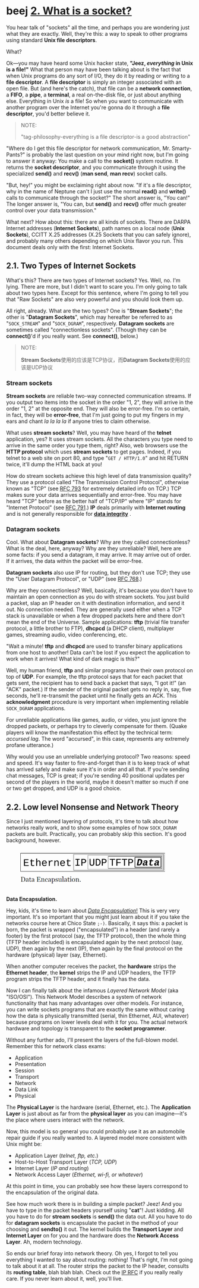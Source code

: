 # beej [2. What is a socket?](https://beej.us/guide/bgnet/html/#what-is-a-socket)

You hear talk of "sockets" all the time, and perhaps you are wondering just what they are exactly. Well, they're this: a way to speak to other programs using standard **Unix file descriptors**.

What?

Ok—you may have heard some Unix hacker state, **"Jeez, *everything* in Unix is a file!"** What that person may have been talking about is the fact that when Unix programs do any sort of I/O, they do it by reading or writing to a **file descriptor**. A **file descriptor** is simply an integer associated with an open file. But (and here's the catch), that file can be a **network connection**, a **FIFO**, a **pipe**, a **terminal**, a real on-the-disk file, or just about anything else. Everything in Unix *is* a file! So when you want to communicate with another program over the Internet you're gonna do it through a **file descriptor**, you'd better believe it.

> NOTE: 
>
> "tag-philosophy-everything is a file descriptor-is a good abstraction"

"Where do I get this file descriptor for network communication, Mr. Smarty-Pants?" is probably the last question on your mind right now, but I'm going to answer it anyway: You make a call to the **socket()** system routine. It returns the **socket descriptor**, and you communicate through it using the specialized **send()** and **recv()** (**man send**, **man recv**) socket calls.



"But, hey!" you might be exclaiming right about now. "If it's a file descriptor, why in the name of Neptune can't I just use the normal **read()** and **write()** calls to communicate through the socket?" The short answer is, "You can!" The longer answer is, "You can, but **send()** and **recv()** offer much greater control over your data transmission."

What next? How about this: there are all kinds of sockets. There are DARPA Internet addresses (**Internet Sockets**), path names on a local node (**Unix Sockets**), CCITT X.25 addresses (X.25 Sockets that you can safely ignore), and probably many others depending on which Unix flavor you run. This document deals only with the first: Internet Sockets.

## 2.1. Two Types of Internet Sockets

What's this? There are two types of Internet sockets? Yes. Well, no. I'm lying. There are more, but I didn't want to scare you. I'm only going to talk about two types here. Except for this sentence, where I'm going to tell you that "Raw Sockets" are also very powerful and you should look them up.

All right, already. What are the two types? One is "**Stream Sockets**"; the other is "**Datagram Sockets**", which may hereafter be referred to as "`SOCK_STREAM`" and "`SOCK_DGRAM`", respectively. **Datagram sockets** are sometimes called "connectionless sockets". (Though they can be **connect()**'d if you really want. See **connect()**, below.)

> NOTE: 
>
> **Stream Sockets**使用的应该是TCP协议，而**Datagram Sockets**使用的应该是UDP协议

### **Stream sockets** 

**Stream sockets** are reliable two-way connected communication streams. If you output two items into the socket in the order "1, 2", they will arrive in the order "1, 2" at the opposite end. They will also be error-free. I'm so certain, in fact, they will be **error-free**, that I'm just going to put my fingers in my ears and chant *la la la la* if anyone tries to claim otherwise.

What uses **stream sockets**? Well, you may have heard of the **telnet** application, yes? It uses stream sockets. All the characters you type need to arrive in the same order you type them, right? Also, web browsers use the **HTTP protocol** which uses **stream sockets** to get pages. Indeed, if you telnet to a web site on port 80, and type "`GET / HTTP/1.0`" and hit RETURN twice, it'll dump the HTML back at you!

How do stream sockets achieve this high level of data transmission quality? They use a protocol called "The Transmission Control Protocol", otherwise known as "TCP" (see [RFC 793](http://tools.ietf.org/html/rfc793) for extremely detailed info on TCP.) TCP makes sure your data arrives sequentially and error-free. You may have heard "TCP" before as the better half of "TCP/IP" where "IP" stands for "Internet Protocol" (see [RFC 791](http://tools.ietf.org/html/rfc791).) **IP** deals primarily with **Internet routing** and is not generally responsible for [**data integrity**](https://en.wikipedia.org/wiki/Data_integrity) .

### **Datagram sockets** 

Cool. What about **Datagram sockets**? Why are they called connectionless? What is the deal, here, anyway? Why are they unreliable? Well, here are some facts: if you send a datagram, it may arrive. It may arrive out of order. If it arrives, the data within the packet will be error-free.

**Datagram sockets** also use IP for routing, but they don't use TCP; they use the "User Datagram Protocol", or "UDP" (see [RFC 768](http://tools.ietf.org/html/rfc768).)

Why are they connectionless? Well, basically, it's because you don't have to maintain an open connection as you do with stream sockets. You just build a packet, slap an IP header on it with destination information, and send it out. No connection needed. They are generally used either when a TCP stack is unavailable or when a few dropped packets here and there don't mean the end of the Universe. Sample applications: **tftp** (trivial file transfer protocol, a little brother to FTP), **dhcpcd** (a DHCP client), multiplayer games, streaming audio, video conferencing, etc.

"Wait a minute! **tftp** and **dhcpcd** are used to transfer binary applications from one host to another! Data can't be lost if you expect the application to work when it arrives! What kind of dark magic is this?"

Well, my human friend, **tftp** and similar programs have their own protocol on top of **UDP**. For example, the tftp protocol says that for each packet that gets sent, the recipient has to send back a packet that says, "I got it!" (an "ACK" packet.) If the sender of the original packet gets no reply in, say, five seconds, he'll re-transmit the packet until he finally gets an ACK. This **acknowledgment** procedure is very important when implementing reliable `SOCK_DGRAM` applications.

For unreliable applications like games, audio, or video, you just ignore the dropped packets, or perhaps try to cleverly compensate for them. (Quake players will know the manifestation this effect by the technical term: *accursed lag*. The word "accursed", in this case, represents any extremely profane utterance.)

Why would you use an unreliable underlying protocol? Two reasons: speed and speed. It's way faster to fire-and-forget than it is to keep track of what has arrived safely and make sure it's in order and all that. If you're sending chat messages, TCP is great; if you're sending 40 positional updates per second of the players in the world, maybe it doesn't matter so much if one or two get dropped, and UDP is a good choice.



## 2.2. Low level Nonsense and Network Theory

Since I just mentioned layering of protocols, it's time to talk about how networks really work, and to show some examples of how `SOCK_DGRAM` packets are built. Practically, you can probably skip this section. It's good background, however.



![](./beej-bgnet-network-data-encapsulation.png)

**Data Encapsulation.**

Hey, kids, it's time to learn about [*Data Encapsulation*!](https://beej.us/guide/bgnet/html/multi/theory.html#figure1) This is very very important. It's so important that you might just learn about it if you take the networks course here at Chico State `;-)`. Basically, it says this: a packet is born, the packet is wrapped ("encapsulated") in a header (and rarely a footer) by the first protocol (say, the TFTP protocol), then the whole thing (TFTP header included) is encapsulated again by the next protocol (say, UDP), then again by the next (IP), then again by the final protocol on the hardware (physical) layer (say, Ethernet).

When another computer receives the packet, the **hardware** strips the **Ethernet header**, the **kernel** strips the IP and UDP headers, the TFTP program strips the TFTP header, and it finally has the data.

Now I can finally talk about the infamous *Layered Network Model* (aka "ISO/OSI"). This Network Model describes a system of network functionality that has many advantages over other models. For instance, you can write sockets programs that are exactly the same without caring how the data is physically transmitted (serial, thin Ethernet, AUI, whatever) because programs on lower levels deal with it for you. The actual network hardware and topology is transparent to the **socket programmer**.

Without any further ado, I'll present the layers of the full-blown model. Remember this for network class exams:

- Application
- Presentation
- Session
- Transport
- Network
- Data Link
- Physical

The **Physical Layer** is the hardware (serial, Ethernet, etc.). The **Application Layer** is just about as far from the **physical layer** as you can imagine—it's the place where users interact with the network.

Now, this model is so general you could probably use it as an automobile repair guide if you really wanted to. A layered model more consistent with Unix might be:

- Application Layer (*telnet, ftp, etc.*)
- Host-to-Host Transport Layer (*TCP, UDP*)
- Internet Layer (*IP and routing*)
- Network Access Layer (*Ethernet, wi-fi, or whatever*)

At this point in time, you can probably see how these layers correspond to the encapsulation of the original data.

See how much work there is in building a simple packet? Jeez! And you have to type in the packet headers yourself using "**cat**"! Just kidding. All you have to do for **stream sockets** is **send()** the data out. All you have to do for **datagram sockets** is encapsulate the packet in the method of your choosing and **sendto()** it out. The kernel builds the **Transport Layer** and **Internet Layer** on for you and the hardware does the **Network Access Layer**. Ah, modern technology.

So ends our brief foray into network theory. Oh yes, I forgot to tell you everything I wanted to say about routing: nothing! That's right, I'm not going to talk about it at all. The router strips the packet to the IP header, consults its **routing table**, blah blah blah. Check out the [IP RFC](http://tools.ietf.org/html/rfc791) if you really really care. If you never learn about it, well, you'll live.

